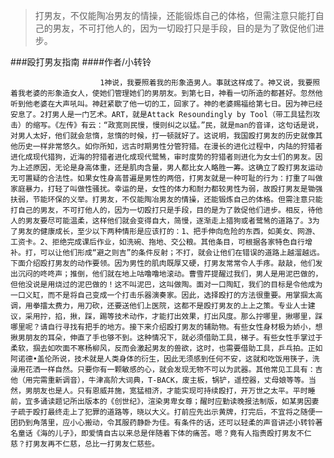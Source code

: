 > 打男友，不仅能陶冶男友的情操，还能锻炼自己的体格，但需注意只能打自己的男友，不可打他人的，因为一切殴打只是手段，目的是为了敦促他们进步。

###殴打男友指南
####作者/小转铃

						1神说，我要照着我的形象造男人。事就这样成了。神又说，我要照着我老婆的形象造女人，使她们管理她们的男朋友。到第七日，神看一切所造的都甚好。忽然他听到他老婆在大声吼叫。神赶紧歇了他一切的工，回家了。神的老婆赐福给第七日。因为神已经安息了。2打男人是一门艺术。ART，就是Attack Resoundingly by Tool（带工具猛烈攻击）的缩写。《左传》有云：“政宽则民慢，慢则纠之以猛。”民，就是man的音译，这句话是说，对男人太好，他们就会怠惰，怠惰的时候，打一顿就好了。这说明，我国殴打男友的历史就像其他历史一样非常悠久。如你所知，远古时期男性分管狩猎。在漫长的进化过程中，内陆的狩猎者进化成现代猎狗，近海的狩猎者进化成现代鹭鸶，审时度势的狩猎者则进化为女士们的男友。因为上述原因，无论是身高体重，还是肌肉含量，男人都比女人略胜一筹。这确立了殴打男友运动无可置疑的合法性。如果女性身高普遍是男性的两倍，打男友就是一种可耻的行为：打重了叫做家庭暴力，打轻了叫做性骚扰。幸运的是，女性的体力和耐力都较男性为弱，故殴打男友是锄强扶弱，节能环保的义举。打男友，不仅能陶冶男友的情操，还能锻炼自己的体格。但需注意只能打自己的男友，不可打他人的，因为一切殴打只是手段，目的是为了敦促他们进步。相反，待他人的男友要尽可能温柔，这样他们就会变得自大，简慢，逐渐走上猎狗或者鹭鸶的道路了。3为了男友的健康成长，至少以下两种情形是应该打的：1、把手伸向危险的东西，如美女、网游、工资卡。2、拒绝完成课后作业，如洗碗、拖地、交公粮。其他条目，可根据各家特色自行增补。打，可以让他们形成“避之则吉”的条件反射；不打，就会让他们在错误的道路上越溜越远。下面介绍殴打男友的动作要领。因为男性的肌肉既厚又硬，打男友常常令人手疼。敲敲，他们发出沉闷的咚咚声；推倒，他们就在地上咕噜噜地滚动。曹雪芹提醒过我们，男人是用泥巴做的，但他没说是用烧过的泥巴做的！这不叫泥巴，这叫做陶。面对一口陶缸，我们的目标是令他成为一口义缸，而不是将自己变成一个打击乐器演奏家。因此，选择殴打的方法很重要。用掌掴太高调，用拳擂太费力，用刀砍，还要送他们上医院，这都不是殴打男友的上上之策。专业人士建议，采用拧，掐，揪，踩，踢等技术动作，才能打出效果，打出风度。那么拧哪里，揪哪里，踩哪里呢？请自行寻找有把手的地方。接下来介绍殴打男友的辅助物。有些女性身材极为娇小，想揪男朋友的耳朵，伸直了手也够不到。这种情况下，就必须借助工具，梯子。有些女性手掌过于柔软，掴去如吹面不寒杨柳风，反而会激起男友的兽欲，这时，也需要借助工具，乒乓拍。正如阿诺德•盖伦所说，技术就是人类身体的衍生，因此无须感到任何不安，这就和吃饭用筷子，洗澡用花洒一样自然。只要你有一颗敏感的心，就会发现无物不可以为武器。其他常见工具有：吉他（用完需重新调音），牛津高阶大词典，T-BACK，废主板，锅铲，遥控器，丈母娘等等。当然，男朋友也是人。只有恩威并施，宽猛相济，才能实现可持续殴打，开万世之太平。平时睡前，宜多诵读题记所出版本的《创世纪》，渲染男卑女尊；醒时应勤读晚报法制版，如某男因妻子疏于殴打最终走上了犯罪的道路等，晓以大义。打前应先出示黄牌，打完后，不宜将之随便一团扔到角落里，应小心搬动，令其服药静卧为佳。有条件的话，还可以轻柔的声音讲述小转铃著名童话《海的儿子》，即爱情自古以来总是伴随着下体的痛苦。嗯？竟有人指责殴打男友不仁慈？打男友再不仁慈，总比一打男友仁慈些。			  		